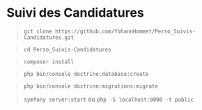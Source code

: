 # Suivi des Candidatures

> `git clone https://github.com/YohannHommet/Perso_Suivis-Candidatures.git`

> `cd Perso_Suivis-Candidatures`

> `composer install`

> `php bin/console doctrine:database:create`

> `php bin/console doctrine:migrations:migrate`

> `symfony server:start` ou `php -S localhost:8000 -t public`


